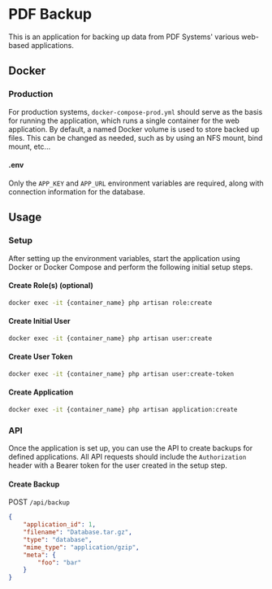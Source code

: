 # PDF Backup

This is an application for backing up data from PDF Systems' various web-based applications.

## Docker

### Production
For production systems, `docker-compose-prod.yml` should serve as the basis for running the application, which runs a single container for the web application.
By default, a named Docker volume is used to store backed up files. This can be changed as needed, such as by using an NFS mount, bind mount, etc...

#### .env
Only the `APP_KEY` and `APP_URL` environment variables are required, along with connection information for the database.

## Usage

### Setup
After setting up the environment variables, start the application using Docker or Docker Compose and perform the
following initial setup steps.

#### Create Role(s) (optional)
```bash
docker exec -it {container_name} php artisan role:create
```

#### Create Initial User
```bash
docker exec -it {container_name} php artisan user:create
```

#### Create User Token
```bash
docker exec -it {container_name} php artisan user:create-token
```

#### Create Application
```bash
docker exec -it {container_name} php artisan application:create
```

### API

Once the application is set up, you can use the API to create backups for defined applications.
All API requests should include the `Authorization` header with a Bearer token for the user created in the setup step.

#### Create Backup
POST `/api/backup`
```json
{
    "application_id": 1,
    "filename": "Database.tar.gz",
    "type": "database",
    "mime_type": "application/gzip",
    "meta": {
        "foo": "bar"
    }
}
```
